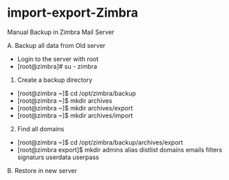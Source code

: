 # import-export-Zimbra
Manual Backup in Zimbra Mail Server

A. Backup all data from Old server
- Login to the server with root
- [root@zimbra]# su - zimbra

1. Create a backup directory
- [root@zimbra ~]$ cd /opt/zimbra/backup
- [root@zimbra ~]$ mkdir archives
- [root@zimbra ~]$ mkdir archives/export
- [root@zimbra ~]$ mkdir archives/import

2. Find all domains
- [root@zimbra ~]$ cd /opt/zimbra/backup/archives/export
- [root@zimbra export]$ mkdir admins alias distlist domains emails filters signaturs userdata userpass

B. Restore in new server
